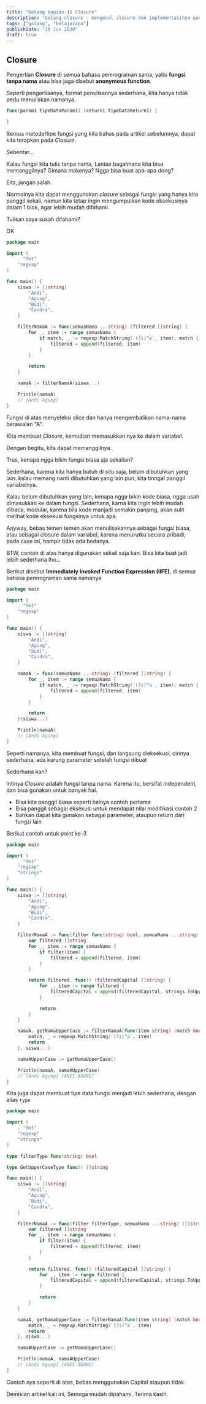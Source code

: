 ```yaml
---
title: "Golang bagian-11 Closure"
description: "Golang closure - mengenal closure dan implementasinya pada bahasa go"
tags: ["golang", "belajarapa"]
publishDate: "10 Jun 2020"
draft: true
---
```


## Closure

Pengertian **Closure** di semua bahasa pemrograman sama, yaitu **fungsi tanpa nama** atau bisa juga disebut **anonymous function**.

Seperti pengertiaanya, format penulisannya sederhana, kita hanya tidak perlu menuliskan namanya.

```go
func(param1 tipeDataParam1) (return1 tipeDataReturn1) {

}
```

Semua metode/tipe fungsi yang kita bahas pada artikel sebelumnya, dapat kita terapkan pada _Closure_.

Sebentar...

Kalau fungsi kita tulis tanpa nama, Lantas bagaimana kita bisa memanggilnya? Gimana makenya? Ngga bisa buat apa-apa dong?

Eits, jangan salah.

Normalnya kita dapat menggunakan _closure_ sebagai fungsi yang hanya kita panggil sekali, namun kita tetap ingin mengumpulkan kode eksekusinya dalam 1 blok, agar lebih mudah difahami.

Tulisan saya susah difahami?

OK

```go
package main

import (
	. "fmt"
	"regexp"
)

func main() {
	siswa := []string{
		"Andi",
		"Agung",
		"Budi",
		"Candra",
	}

	filterNamaA := func(semuaNama ...string) (filtered []string) {
		for _, item := range semuaNama {
			if match, _ := regexp.MatchString(`(?i)^a`, item); match {
				filtered = append(filtered, item)
			}
		}

		return
	}

	namaA := filterNamaA(siswa...)

	Println(namaA)
	// [Andi Agung]
}
```

Fungsi di atas menyeleksi slice dan hanya mengembalikan nama-nama berawalan "A".

Kita membuat _Closure_, kemudian memasukkan nya ke dalam variabel.

Dengan begitu, kita dapat memanggilnya.

Trus, kenapa ngga bikin fungsi biasa aja sekalian?

Sederhana, karena kita hanya butuh di situ saja, belum dibutuhkan yang lain. kalau memang nanti dibutuhkan yang lain pun, kita tinngal panggil variabelnya.

Kalau belum dibutuhkan yang lain, kenapa ngga bikin kode biasa, ngga usah dimasukkan ke dalam fungsi. Sederhana, karna kita ingin lebih mudah dibaca, modular, karena bila kode manjadi semakin panjang, akan sulit melihat kode eksekusi fungsinya untuk apa.

Anyway, bebas temen temen akan menulisakannya sebagai fungsi biasa, atau sebagai closure dalam variabel, karena menurutku secara pribadi, pada case ini, hampir tidak ada bedanya.

BTW, contoh di atas hanya digunakan sekali saja kan. Bisa kita buat jadi lebih sederhana lho...

Berikut disebut **Immediately Invoked Function Expression (IIFE)**, di semua bahasa pemrograman sama namanya

```go
package main

import (
	. "fmt"
	"regexp"
)

func main() {
	siswa := []string{
		"Andi",
		"Agung",
		"Budi",
		"Candra",
	}

	namaA := func(semuaNama ...string) (filtered []string) {
		for _, item := range semuaNama {
			if match, _ := regexp.MatchString(`(?i)^a`, item); match {
				filtered = append(filtered, item)
			}
		}

		return
	}(siswa...)

	Println(namaA)
	// [Andi Agung]
}
```

Seperti namanya, kita membuat fungsi, dan langsung dieksekusi, cirinya sederhana, ada kurung parameter setelah fungsi dibuat

Sederhana kan?

Intinya _Closure_ adalah fungsi tanpa nama. Karena itu, bersifat independent, dan bisa gunakan untuk banyak hal.

- Bisa kita panggil biasa seperti halnya contoh pertama
- Bisa panggil sebagai eksekusi untuk mendapat nilai modifikasi contoh 2
- Bahkan dapat kita gunakan sebagai parameter, ataupun return dari fungsi lain

Berikut contoh untuk point ke-3

```go
package main

import (
	. "fmt"
	"regexp"
	"strings"
)

func main() {
	siswa := []string{
		"Andi",
		"Agung",
		"Budi",
		"Candra",
	}

	filterNamaA := func(filter func(string) bool, semuaNama ...string) ([]string, func() []string) {
		var filtered []string
		for _, item := range semuaNama {
			if filter(item) {
				filtered = append(filtered, item)
			}
		}

		return filtered, func() (filteredCapital []string) {
			for _, item := range filtered {
				filteredCapital = append(filteredCapital, strings.ToUpper((item)))
			}

			return
		}
	}

	namaA, getNamaUpperCase := filterNamaA(func(item string) (match bool) {
		match, _ = regexp.MatchString(`(?i)^a`, item)
		return
	}, siswa...)

	namaAUpperCase := getNamaUpperCase()

	Println(namaA, namaAUpperCase)
    // [Andi Agung] [ANDI AGUNG]
}
```

Kita juga dapat membuat tipe data fungsi menjadi lebih sederhana, dengan alias `type`

```go
package main

import (
	. "fmt"
	"regexp"
	"strings"
)

type filterType func(string) bool

type GetUpperCaseType func() []string

func main() {
	siswa := []string{
		"Andi",
		"Agung",
		"Budi",
		"Candra",
	}

	filterNamaA := func(filter filterType, semuaNama ...string) ([]string, GetUpperCaseType) {
		var filtered []string
		for _, item := range semuaNama {
			if filter(item) {
				filtered = append(filtered, item)
			}
		}

		return filtered, func() (filteredCapital []string) {
			for _, item := range filtered {
				filteredCapital = append(filteredCapital, strings.ToUpper((item)))
			}

			return
		}
	}

	namaA, getNamaUpperCase := filterNamaA(func(item string) (match bool) {
		match, _ = regexp.MatchString(`(?i)^a`, item)
		return
	}, siswa...)

	namaAUpperCase := getNamaUpperCase()

	Println(namaA, namaAUpperCase)
    // [Andi Agung] [ANDI AGUNG]
}
```

Contoh nya seperti di atas, bebas menggunakan Capital ataupun tidak.

Demikian artikel kali ini,
Semoga mudah dipahami,
Terima kasih.
